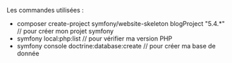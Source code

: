 Les commandes utilisées : 

 - composer create-project symfony/website-skeleton blogProject "5.4.*" // pour créer mon projet symfony 
 - symfony local:php:list // pour vérifier ma version PHP
 - symfony console doctrine:database:create // pour créer ma base de donnée 